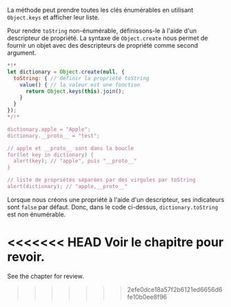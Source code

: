 
La méthode peut prendre toutes les clés énumérables en utilisant `Object.keys` et afficher leur liste.

Pour rendre `toString` non-énumérable, définissons-le à l'aide d'un descripteur de propriété. La syntaxe de `Object.create` nous permet de fournir un objet avec des descripteurs de propriété comme second argument.

```js run
*!*
let dictionary = Object.create(null, {
  toString: { // définir la propriété toString
    value() { // la valeur est une fonction
      return Object.keys(this).join();
    }
  }
});
*/!*

dictionary.apple = "Apple";
dictionary.__proto__ = "test";

// apple et __proto__ sont dans la boucle
for(let key in dictionary) {
  alert(key); // "apple", puis "__proto__"
}  

// liste de propriétés séparées par des virgules par toString
alert(dictionary); // "apple,__proto__"
```

Lorsque nous créons une propriété à l'aide d'un descripteur, ses indicateurs sont `false` par défaut. Donc, dans le code ci-dessus, `dictionary.toString` est non énumérable.

<<<<<<< HEAD
Voir le chapitre [](info:property-descriptors) pour revoir.
=======
See the chapter [](info:property-descriptors) for review.
>>>>>>> 2efe0dce18a57f2b6121ed6656d6fe10b0ee8f96
